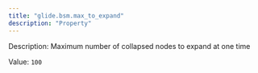 ```yaml
---
title: "glide.bsm.max_to_expand"
description: "Property"
---
```


Description: Maximum number of collapsed nodes to expand at one time

Value: `100`